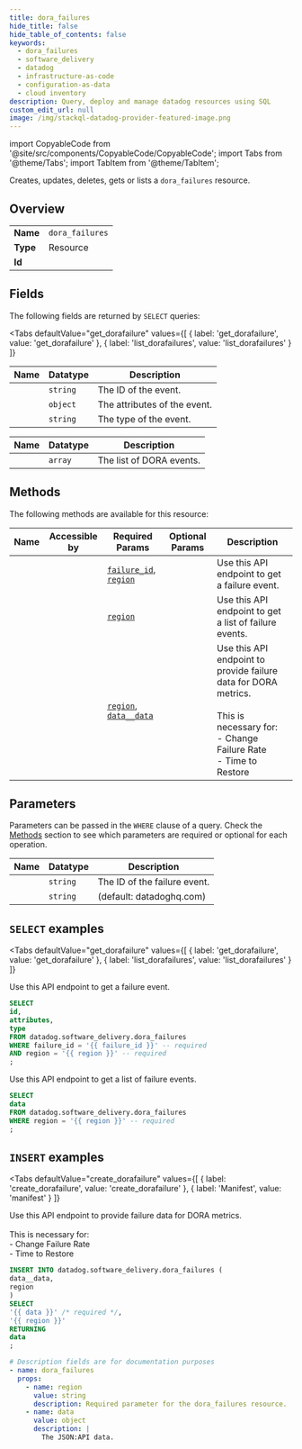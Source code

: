 ```yaml
--- 
title: dora_failures
hide_title: false
hide_table_of_contents: false
keywords:
  - dora_failures
  - software_delivery
  - datadog
  - infrastructure-as-code
  - configuration-as-data
  - cloud inventory
description: Query, deploy and manage datadog resources using SQL
custom_edit_url: null
image: /img/stackql-datadog-provider-featured-image.png
---
```


import CopyableCode from '@site/src/components/CopyableCode/CopyableCode';
import Tabs from '@theme/Tabs';
import TabItem from '@theme/TabItem';

Creates, updates, deletes, gets or lists a <code>dora_failures</code> resource.

## Overview
<table><tbody>
<tr><td><b>Name</b></td><td><code>dora_failures</code></td></tr>
<tr><td><b>Type</b></td><td>Resource</td></tr>
<tr><td><b>Id</b></td><td><CopyableCode code="datadog.software_delivery.dora_failures" /></td></tr>
</tbody></table>

## Fields

The following fields are returned by `SELECT` queries:

<Tabs
    defaultValue="get_dorafailure"
    values={[
        { label: 'get_dorafailure', value: 'get_dorafailure' },
        { label: 'list_dorafailures', value: 'list_dorafailures' }
    ]}
>
<TabItem value="get_dorafailure">

<table>
<thead>
    <tr>
    <th>Name</th>
    <th>Datatype</th>
    <th>Description</th>
    </tr>
</thead>
<tbody>
<tr>
    <td><CopyableCode code="id" /></td>
    <td><code>string</code></td>
    <td>The ID of the event.</td>
</tr>
<tr>
    <td><CopyableCode code="attributes" /></td>
    <td><code>object</code></td>
    <td>The attributes of the event.</td>
</tr>
<tr>
    <td><CopyableCode code="type" /></td>
    <td><code>string</code></td>
    <td>The type of the event.</td>
</tr>
</tbody>
</table>
</TabItem>
<TabItem value="list_dorafailures">

<table>
<thead>
    <tr>
    <th>Name</th>
    <th>Datatype</th>
    <th>Description</th>
    </tr>
</thead>
<tbody>
<tr>
    <td><CopyableCode code="data" /></td>
    <td><code>array</code></td>
    <td>The list of DORA events.</td>
</tr>
</tbody>
</table>
</TabItem>
</Tabs>

## Methods

The following methods are available for this resource:

<table>
<thead>
    <tr>
    <th>Name</th>
    <th>Accessible by</th>
    <th>Required Params</th>
    <th>Optional Params</th>
    <th>Description</th>
    </tr>
</thead>
<tbody>
<tr>
    <td><a href="#get_dorafailure"><CopyableCode code="get_dorafailure" /></a></td>
    <td><CopyableCode code="select" /></td>
    <td><a href="#parameter-failure_id"><code>failure_id</code></a>, <a href="#parameter-region"><code>region</code></a></td>
    <td></td>
    <td>Use this API endpoint to get a failure event.</td>
</tr>
<tr>
    <td><a href="#list_dorafailures"><CopyableCode code="list_dorafailures" /></a></td>
    <td><CopyableCode code="select" /></td>
    <td><a href="#parameter-region"><code>region</code></a></td>
    <td></td>
    <td>Use this API endpoint to get a list of failure events.</td>
</tr>
<tr>
    <td><a href="#create_dorafailure"><CopyableCode code="create_dorafailure" /></a></td>
    <td><CopyableCode code="insert" /></td>
    <td><a href="#parameter-region"><code>region</code></a>, <a href="#parameter-data__data"><code>data__data</code></a></td>
    <td></td>
    <td>Use this API endpoint to provide failure data for DORA metrics.<br /><br />This is necessary for:<br />- Change Failure Rate<br />- Time to Restore</td>
</tr>
</tbody>
</table>

## Parameters

Parameters can be passed in the `WHERE` clause of a query. Check the [Methods](#methods) section to see which parameters are required or optional for each operation.

<table>
<thead>
    <tr>
    <th>Name</th>
    <th>Datatype</th>
    <th>Description</th>
    </tr>
</thead>
<tbody>
<tr id="parameter-failure_id">
    <td><CopyableCode code="failure_id" /></td>
    <td><code>string</code></td>
    <td>The ID of the failure event.</td>
</tr>
<tr id="parameter-region">
    <td><CopyableCode code="region" /></td>
    <td><code>string</code></td>
    <td>(default: datadoghq.com)</td>
</tr>
</tbody>
</table>

## `SELECT` examples

<Tabs
    defaultValue="get_dorafailure"
    values={[
        { label: 'get_dorafailure', value: 'get_dorafailure' },
        { label: 'list_dorafailures', value: 'list_dorafailures' }
    ]}
>
<TabItem value="get_dorafailure">

Use this API endpoint to get a failure event.

```sql
SELECT
id,
attributes,
type
FROM datadog.software_delivery.dora_failures
WHERE failure_id = '{{ failure_id }}' -- required
AND region = '{{ region }}' -- required
;
```
</TabItem>
<TabItem value="list_dorafailures">

Use this API endpoint to get a list of failure events.

```sql
SELECT
data
FROM datadog.software_delivery.dora_failures
WHERE region = '{{ region }}' -- required
;
```
</TabItem>
</Tabs>


## `INSERT` examples

<Tabs
    defaultValue="create_dorafailure"
    values={[
        { label: 'create_dorafailure', value: 'create_dorafailure' },
        { label: 'Manifest', value: 'manifest' }
    ]}
>
<TabItem value="create_dorafailure">

Use this API endpoint to provide failure data for DORA metrics.<br /><br />This is necessary for:<br />- Change Failure Rate<br />- Time to Restore

```sql
INSERT INTO datadog.software_delivery.dora_failures (
data__data,
region
)
SELECT 
'{{ data }}' /* required */,
'{{ region }}'
RETURNING
data
;
```
</TabItem>
<TabItem value="manifest">

```yaml
# Description fields are for documentation purposes
- name: dora_failures
  props:
    - name: region
      value: string
      description: Required parameter for the dora_failures resource.
    - name: data
      value: object
      description: |
        The JSON:API data.
```
</TabItem>
</Tabs>
